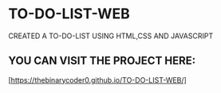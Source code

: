 # TO-DO-LIST-WEB

CREATED A TO-DO-LIST USING HTML,CSS AND JAVASCRIPT

## YOU CAN VISIT THE PROJECT HERE: 
[https://thebinarycoder0.github.io/TO-DO-LIST-WEB/]
